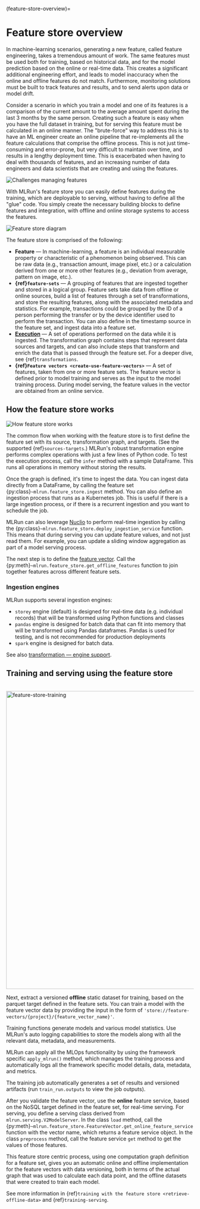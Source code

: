 (feature-store-overview)=
# Feature store overview

In machine-learning scenarios, generating a new feature, called feature engineering, takes a tremendous amount of work. The same features 
must be used both for training, based on historical data, and for the model prediction based on the online or real-time data. This creates a 
significant additional engineering effort, and leads to model inaccuracy when the online and offline features do not match. Furthermore, 
monitoring solutions must be built to track features and results, and to send alerts upon data or model drift.

Consider a scenario in which you train a model and one of its features is a comparison of the current amount to the average amount spent 
during the last 3 months by the same person. Creating such a feature is easy when you have the full dataset in training, but for serving 
this feature must be calculated in an online manner. The "brute-force" way to address this is to have an ML engineer create an online 
pipeline that re-implements all the feature calculations that comprise the offline process. This is not just time-consuming and error-prone, but 
very difficult to maintain over time, and results in a lengthy deployment time. This is exacerbated when having to deal with thousands of 
features, and an increasing number of data engineers and data scientists that are creating and using the features.  

![Challenges managing features](../_static/images/challenges_managing_features.png)

With MLRun's feature store you can easily define features during the training, which are deployable to serving, without having to define all the 
"glue" code. You simply create the necessary building blocks to define features and integration, with offline and online storage systems to access the features.

![Feature store diagram](../_static/images/feature_store_diagram.png)

The feature store is comprised of the following:
- **Feature** &mdash; In machine-learning, a feature is an individual measurable property or characteristic of a phenomenon being observed. 
This can be raw data (e.g., transaction amount, image pixel, etc.) or a calculation derived from one or more other features (e.g., deviation 
from average, pattern on image, etc.).
- **{ref}`feature-sets`** &mdash;  A grouping of features that are ingested together and stored in a logical group. Feature sets take data from 
offline or online sources, build a list of features through a set of transformations, and store the resulting features, along with the 
associated metadata and statistics. For example, transactions could be grouped by the ID of a person performing the transfer or by the device 
identifier used to perform the transaction. You can also define in the timestamp source in the feature set, and ingest data into a 
feature set.
- **[Execution](./feature-sets.md#add-transformations)** &mdash; A set of operations performed on the data while it is 
ingested. The transformation graph contains steps that represent data sources and targets, and can also include steps that transform and enrich the data that is passed through the feature set. For a deeper dive, see {ref}`transformations`.
- **{ref}`Feature vectors <create-use-feature-vectors>`** &mdash; A set of features, taken from one or more feature sets. The feature vector is defined prior to model 
training and serves as the input to the model training process. During model serving, the feature values in the vector are obtained from an online service.

## How the feature store works

![How feature store works](../_static/images/feature-store-flow.png)

The common flow when working with the feature store is to first define the feature set with its source, transformation graph, and targets. (See the supported {ref}`sources-targets`.)
MLRun's robust transformation engine performs complex operations with just a few lines of Python code. To test the 
execution process, call the `infer` method with a sample DataFrame. This runs all operations in memory without storing the results. 

Once the 
graph is defined, it's time to ingest the data. 
You can ingest data directly from a DataFrame, by calling the feature set {py:class}`~mlrun.feature_store.ingest` method. You can also define an ingestion 
process that runs as a Kubernetes job. This is useful if there is a large ingestion process, or if there is a recurrent ingestion and you 
want to schedule the job. 

MLRun can also leverage [Nuclio](https://docs.nuclio.io/en/latest) to perform real-time ingestion by calling the {py:class}`~mlrun.feature_store.deploy_ingestion_service` function. This means that during 
serving you can update feature values, and not just read them. For example, you can update a sliding window aggregation as part of a model 
serving process.

The next step is to define the [feature vector](feature-vectors.md). Call the {py:meth}`~mlrun.feature_store.get_offline_features` function to join together features across different feature sets. 

### Ingestion engines

MLRun supports several ingestion engines:

- `storey` engine (default) is designed for real-time data (e.g. individual records) that will be transformed using Python functions and classes
- `pandas` engine is designed for batch data that can fit into memory that will be transformed using Pandas dataframes. Pandas is used for testing, and is not recommended for production deployments
- `spark` engine is designed for batch data.

See also [transformation &mdash; engine support](./transformations.md#supporting-multiple-engines).

## Training and serving using the feature store 

<br><img src="../_static/images/feature-store.png" alt="feature-store-training" width="800"/><br>

Next, extract a versioned **offline** static dataset for training, based on the parquet target defined in the feature sets. You can train a 
model with the feature vector data by providing the input in the form of `'store://feature-vectors/{project}/{feature_vector_name}'`.

Training functions generate models and various model statistics. Use MLRun's auto logging capabilities to store the models along with all 
the relevant data, metadata, and measurements.

MLRun can apply all the MLOps functionality by using the framework specific `apply_mlrun()` method, which manages the training process and 
automatically logs all the framework specific model details, data, metadata, and metrics. 

The training job automatically generates a set of results and versioned artifacts (run `train_run.outputs` to view the job outputs).

After you validate the feature vector, use the **online** feature service, based on the 
NoSQL target defined in the feature set, for real-time serving. For serving, you define a serving class derived from 
`mlrun.serving.V2ModelServer`. In the class `load` method, call the {py:meth}`~mlrun.feature_store.FeatureVector.get_online_feature_service` function with the vector name, which returns 
a feature service object. In the class `preprocess` method, call the feature service `get` method to get the values of those features.

This feature store centric process, using one computation graph definition for a feature set, gives you an automatic online and 
offline implementation for the feature vectors with data versioning, both in terms of the actual graph that was used to calculate each data 
point, and the offline datasets that were created to train each model.

See more information in {ref}`training with the feature store <retrieve-offline-data>` and {ref}`training-serving`.
